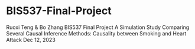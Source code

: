 # BIS537-Final-Project
Ruoxi Teng &amp; Bo Zhang BIS537 Final Project
A Simulation Study Comparing Several Causal Inference Methods:
Causality between Smoking and Heart Attack
Dec 12, 2023
